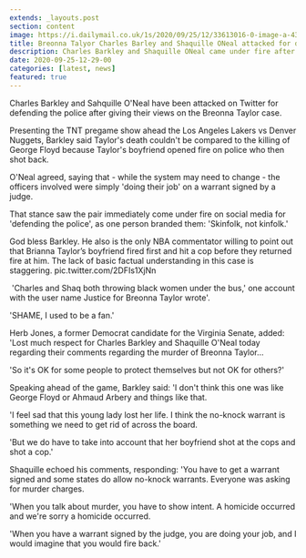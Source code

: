```yaml
---
extends: _layouts.post
section: content
image: https://i.dailymail.co.uk/1s/2020/09/25/12/33613016-0-image-a-43_1601033146454.jpg 
title: Breonna Talyor Charles Barley and Shaquille ONeal attacked for defending cops 
description: Charles Barkley and Shaquille ONeal came under fire after they both said that Breonna Taylors death is not comparable to the death of George Floyd while speaking ahead of an NBA game last night. 
date: 2020-09-25-12-29-00 
categories: [latest, news] 
featured: true 
--- 
```

Charles Barkley and Sahquille O'Neal have been attacked on Twitter for defending the police after giving their views on the Breonna Taylor case. 

Presenting the TNT pregame show ahead the Los Angeles Lakers vs Denver Nuggets, Barkley said Taylor's death couldn't be compared to the killing of George Floyd because Taylor's boyfriend opened fire on police who then shot back.

O'Neal agreed, saying that - while the system may need to change - the officers involved were simply 'doing their job' on a warrant signed by a judge.

That stance saw the pair immediately come under fire on social media for 'defending the police', as one person branded them: 'Skinfolk, not kinfolk.' 



God bless Barkley. He also is the only NBA commentator willing to point out that Brianna Taylor’s boyfriend fired first and hit a cop before they returned fire at him. The lack of basic factual understanding in this case is staggering. pic.twitter.com/2DFIs1XjNn

 'Charles and Shaq both throwing black women under the bus,' one account with the user name Justice for Breonna Taylor wrote'.

'SHAME, I used to be a fan.' 

Herb Jones, a former Democrat candidate for the Virginia Senate, added: 'Lost much respect for Charles Barkley and Shaquille O'Neal today regarding their comments regarding the murder of Breonna Taylor...

'So it's OK for some people to protect themselves but not OK for others?'

Speaking ahead of the game, Barkley said: 'I don't think this one was like George Floyd or Ahmaud Arbery and things like that. 







'I feel sad that this young lady lost her life. I think the no-knock warrant is something we need to get rid of across the board. 

'But we do have to take into account that her boyfriend shot at the cops and shot a cop.' 

Shaquille echoed his comments, responding: 'You have to get a warrant signed and some states do allow no-knock warrants. Everyone was asking for murder charges. 

'When you talk about murder, you have to show intent. A homicide occurred and we're sorry a homicide occurred. 

'When you have a warrant signed by the judge, you are doing your job, and I would imagine that you would fire back.'

